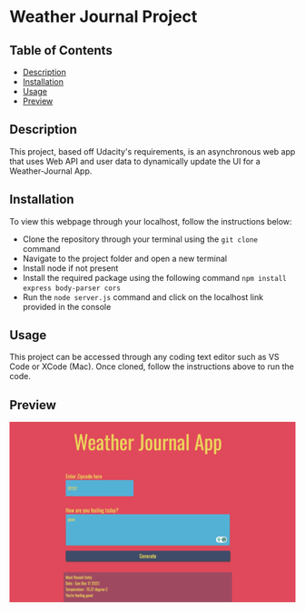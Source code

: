 # Weather Journal Project

## Table of Contents

* [Description](#description)
* [Installation](#installation)
* [Usage](#usage)
* [Preview](#preview)

## Description

This project, based off Udacity's requirements, is an asynchronous web app that uses Web API and user data to dynamically update the UI for a Weather-Journal App.

## Installation

To view this webpage through your localhost, follow the instructions below:

- Clone the repository through your terminal using the `git clone` command
- Navigate to the project folder and open a new terminal
- Install node if not present
- Install the required package using the following command `npm install express body-parser cors`
- Run the `node server.js` command and click on the localhost link provided in the console

## Usage

This project can be accessed through any coding text editor such as VS Code or XCode (Mac). Once cloned, follow the instructions above to run the code.

## Preview

![Landing Page Preview](/media/preview.jpg)